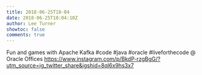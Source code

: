 ```yaml
---
title: 2018-06-25T18-04
date: 2018-06-25T18:04:10Z
author: Lee Turner
showtoc: false
comments: true
---
```


Fun and games with Apache Kafka #code #java #oracle #liveforthecode @ Oracle Offices https://www.instagram.com/p/BkdP-rzgBgG/?utm_source=ig_twitter_share&igshid=8ql6x9hs3x7

